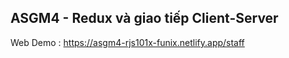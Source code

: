 ## ASGM4 - Redux và giao tiếp Client-Server 
Web Demo : https://asgm4-rjs101x-funix.netlify.app/staff
